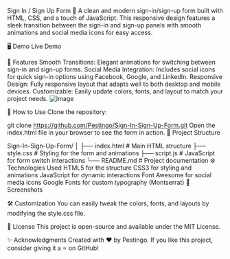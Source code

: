 Sign In / Sign Up Form 🌟
A clean and modern sign-in/sign-up form built with HTML, CSS, and a touch of JavaScript. This responsive design features a sleek transition between the sign-in and sign-up panels with smooth animations and social media icons for easy access.

🖥️ Demo
Live Demo

🎯 Features
Smooth Transitions: Elegant animations for switching between sign-in and sign-up forms.
Social Media Integration: Includes social icons for quick sign-in options using Facebook, Google, and LinkedIn.
Responsive Design: Fully responsive layout that adapts well to both desktop and mobile devices.
Customizable: Easily update colors, fonts, and layout to match your project needs.
![image](https://github.com/user-attachments/assets/77374fa0-fb92-4452-a7da-1045b802fe74)

🚀 How to Use
Clone the repository:

git clone https://github.com/Pestingo/Sign-In-Sign-Up-Form.git
Open the index.html file in your browser to see the form in action.
📂 Project Structure

Sign-In-Sign-Up-Form/
│
├── index.html        # Main HTML structure
├── style.css         # Styling for the form and animations
├── script.js         # JavaScript for form switch interactions
└── README.md         # Project documentation
⚙️ Technologies Used
HTML5 for the structure
CSS3 for styling and animations
JavaScript for dynamic interactions
Font Awesome for social media icons
Google Fonts for custom typography (Montserrat)
📸 Screenshots


🛠️ Customization
You can easily tweak the colors, fonts, and layouts by modifying the style.css file.

📄 License
This project is open-source and available under the MIT License.

✨ Acknowledgments
Created with ❤️ by Pestingo. If you like this project, consider giving it a ⭐ on GitHub!
